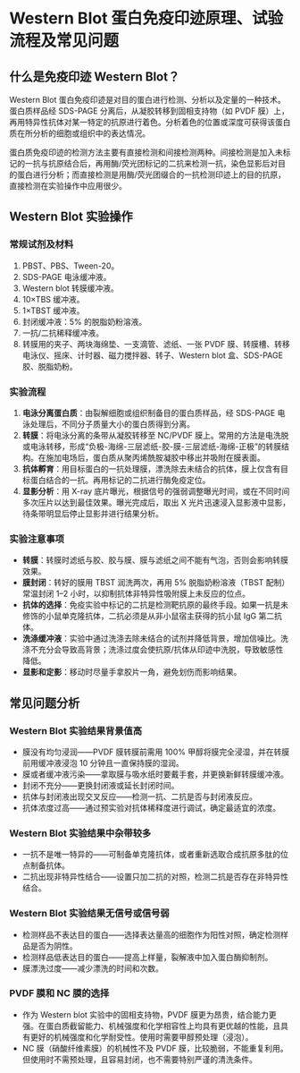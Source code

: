 # Western Blot 蛋白免疫印迹原理、试验流程及常见问题

## 什么是免疫印迹 Western Blot？

Western Blot 蛋白免疫印迹是对目的蛋白进行检测、分析以及定量的一种技术。蛋白质样品经 SDS-PAGE 分离后，从凝胶转移到固相支持物（如 PVDF 膜）上，再用特异性抗体对某一特定的抗原进行着色。分析着色的位置或深度可获得该蛋白质在所分析的细胞或组织中的表达情况。

蛋白质免疫印迹的检测方法主要有直接检测和间接检测两种。间接检测是加入未标记的一抗与抗原结合后，再用酶/荧光团标记的二抗来检测一抗，染色显影后对目的蛋白进行分析；而直接检测是用酶/荧光团缀合的一抗检测印迹上的目的抗原，直接检测在实验操作中应用很少。

## Western Blot 实验操作

### 常规试剂及材料

1. PBST、PBS、Tween-20。  
2. SDS-PAGE 电泳缓冲液。  
3. Western blot 转膜缓冲液。  
4. 10×TBS 缓冲液。  
5. 1×TBST 缓冲液。  
6. 封闭缓冲液：5% 的脱脂奶粉溶液。  
7. 一抗/二抗稀释缓冲液。  
8. 转膜用的夹子、两块海绵垫、一支滴管、滤纸、一张 PVDF 膜、转膜槽、转移电泳仪、摇床、计时器、磁力搅拌器、转子、Western blot 盒、SDS-PAGE 胶、脱脂奶粉。  

### 实验流程

1. **电泳分离蛋白质**：由裂解细胞或组织制备目的蛋白质样品，经 SDS-PAGE 电泳处理后，不同分子质量大小的蛋白质得到分离。  
2. **转膜**：将电泳分离的条带从凝胶转移至 NC/PVDF 膜上。常用的方法是电洗脱或电泳转移，形成“负极-海绵-三层滤纸-胶-膜-三层滤纸-海绵-正极”的转膜结构。在施加电场后，蛋白质从聚丙烯酰胺凝胶中移出并吸附在膜表面。  
3. **抗体孵育**：用目标蛋白的一抗处理膜，漂洗除去未结合的抗体，膜上仅含有目标蛋白结合的一抗。再用标记的二抗进行酶免疫定位。  
4. **显影分析**：用 X-ray 底片曝光，根据信号的强弱调整曝光时间，或在不同时间多次压片以达到最佳效果。曝光完成后，取出 X 光片迅速浸入显影液中显影，待条带明显后停止显影并进行结果分析。  

### 实验注意事项

- **转膜**：转膜时滤纸与胶、胶与膜、膜与滤纸之间不能有气泡，否则会影响转膜效果。  
- **膜封闭**：转好的膜用 TBST 润洗两次，再用 5% 脱脂奶粉溶液（TBST 配制）常温封闭 1–2 小时，以抑制抗体非特异性吸附膜上未反应的位点。  
- **抗体的选择**：免疫实验中标记的二抗是检测靶抗原的最终手段。如果一抗是未修饰的小鼠单克隆抗体，二抗必须是从非小鼠宿主获得的抗小鼠 IgG 第二抗体。  
- **洗涤缓冲液**：实验中通过洗涤去除未结合的试剂并降低背景，增加信噪比。洗涤不充分会导致高背景；洗涤过度会使抗原/抗体从印迹中洗脱，导致敏感性降低。  
- **显影和定影**：移动时尽量手拿胶片一角，避免划伤而影响结果。  

## 常见问题分析

### Western Blot 实验结果背景值高

- 膜没有均匀浸润——PVDF 膜转膜前需用 100% 甲醇将膜完全浸湿，并在转膜前用缓冲液浸泡 10 分钟且一直保持膜的湿润。  
- 膜或者缓冲液污染——拿取膜与吸水纸时要戴手套，并更换新鲜转膜缓冲液。  
- 封闭不充分——更换封闭液或延长封闭时间。  
- 抗体与封闭液出现交叉反应——检测一抗、二抗是否与封闭液反应。  
- 抗体浓度过高——通过预实验对抗体稀释度进行调试，确定最适宜的浓度。  

### Western Blot 实验结果中杂带较多

- 一抗不是唯一特异的——可制备单克隆抗体，或者重新选取合成抗原多肽的位点制备抗体。  
- 二抗出现非特异性结合——设置只加二抗的对照，检测二抗是否存在非特异性结合。  

### Western Blot 实验结果无信号或信号弱

- 检测样品不表达目的蛋白——选择表达量高的细胞作为阳性对照，确定检测样品是否为阴性。  
- 检测样品低表达目的蛋白——提高上样量，裂解液中加入蛋白酶抑制剂。  
- 膜漂洗过度——减少漂洗的时间和次数。  

### PVDF 膜和 NC 膜的选择

- 作为 Western blot 实验中的固相支持物，PVDF 膜更为昂贵，结合能力更强。在蛋白质截留能力、机械强度和化学相容性上均具有更优越的性能，且具有更好的机械强度和化学耐受性。使用时需要甲醇预处理（浸泡）。  
- NC 膜（硝酸纤维素膜）的机械性不及 PVDF 膜，比较脆弱，不能重复利用。但使用时不需预处理，且容易封闭，也不需要特别严谨的清洗条件。  
